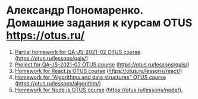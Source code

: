 # Александр Пономаренко. Домашние задания к курсам OTUS https://otus.ru/

1. [Partial homework for QA-JS-2021-02 OTUS course](https://github.com/alexanderpono/ponomarenko-alex-otus/tree/master/qa-js-2021-02/qa-js-hw13-codeceptJs) (https://otus.ru/lessons/qajs/)
2. [Project for QA-JS-2021-02 OTUS course](qa-js-2021-02/qa-js-project/README.md) (https://otus.ru/lessons/qajs/)
3. [Homework for React.js OTUS course](react-2021-09/README.md) (https://otus.ru/lessons/react/)
4. [Homework for "Algorithms and data structures" OTUS course](algo-2022-10/README.md) (https://otus.ru/lessons/algorithm/)
5. [Homework for Node.js OTUS course](node-2023-11/README.md) (https://otus.ru/lessons/node/), 
